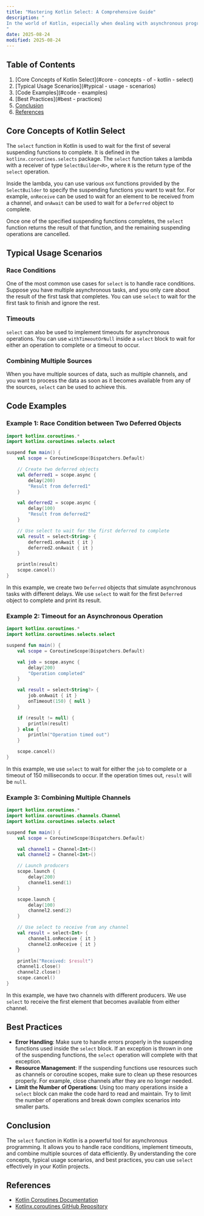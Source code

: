 ```yaml
---
title: "Mastering Kotlin Select: A Comprehensive Guide"
description: "
In the world of Kotlin, especially when dealing with asynchronous programming, the `select` function is a powerful tool that often goes under - utilized. Kotlin coroutines provide a high - level abstraction for asynchronous programming, and `select` is a part of the `kotlinx.coroutines` library. It allows you to perform a non - blocking selection among multiple suspending functions, similar to how the `select` system call works in operating systems. This blog post aims to provide a detailed explanation of the core concepts, typical usage scenarios, and best practices related to Kotlin's `select` function.
"
date: 2025-08-24
modified: 2025-08-24
---
```


## Table of Contents
1. [Core Concepts of Kotlin Select](#core - concepts - of - kotlin - select)
2. [Typical Usage Scenarios](#typical - usage - scenarios)
3. [Code Examples](#code - examples)
4. [Best Practices](#best - practices)
5. [Conclusion](#conclusion)
6. [References](#references)

## Core Concepts of Kotlin Select
The `select` function in Kotlin is used to wait for the first of several suspending functions to complete. It is defined in the `kotlinx.coroutines.selects` package. The `select` function takes a lambda with a receiver of type `SelectBuilder<R>`, where `R` is the return type of the `select` operation.

Inside the lambda, you can use various `onX` functions provided by the `SelectBuilder` to specify the suspending functions you want to wait for. For example, `onReceive` can be used to wait for an element to be received from a channel, and `onAwait` can be used to wait for a `Deferred` object to complete.

Once one of the specified suspending functions completes, the `select` function returns the result of that function, and the remaining suspending operations are cancelled.

## Typical Usage Scenarios
### Race Conditions
One of the most common use cases for `select` is to handle race conditions. Suppose you have multiple asynchronous tasks, and you only care about the result of the first task that completes. You can use `select` to wait for the first task to finish and ignore the rest.

### Timeouts
`select` can also be used to implement timeouts for asynchronous operations. You can use `withTimeoutOrNull` inside a `select` block to wait for either an operation to complete or a timeout to occur.

### Combining Multiple Sources
When you have multiple sources of data, such as multiple channels, and you want to process the data as soon as it becomes available from any of the sources, `select` can be used to achieve this.

## Code Examples

### Example 1: Race Condition between Two Deferred Objects
```kotlin
import kotlinx.coroutines.*
import kotlinx.coroutines.selects.select

suspend fun main() {
    val scope = CoroutineScope(Dispatchers.Default)

    // Create two deferred objects
    val deferred1 = scope.async {
        delay(200)
        "Result from deferred1"
    }

    val deferred2 = scope.async {
        delay(100)
        "Result from deferred2"
    }

    // Use select to wait for the first deferred to complete
    val result = select<String> {
        deferred1.onAwait { it }
        deferred2.onAwait { it }
    }

    println(result)
    scope.cancel()
}
```
In this example, we create two `Deferred` objects that simulate asynchronous tasks with different delays. We use `select` to wait for the first `Deferred` object to complete and print its result.

### Example 2: Timeout for an Asynchronous Operation
```kotlin
import kotlinx.coroutines.*
import kotlinx.coroutines.selects.select

suspend fun main() {
    val scope = CoroutineScope(Dispatchers.Default)

    val job = scope.async {
        delay(200)
        "Operation completed"
    }

    val result = select<String?> {
        job.onAwait { it }
        onTimeout(150) { null }
    }

    if (result != null) {
        println(result)
    } else {
        println("Operation timed out")
    }

    scope.cancel()
}
```
In this example, we use `select` to wait for either the `job` to complete or a timeout of 150 milliseconds to occur. If the operation times out, `result` will be `null`.

### Example 3: Combining Multiple Channels
```kotlin
import kotlinx.coroutines.*
import kotlinx.coroutines.channels.Channel
import kotlinx.coroutines.selects.select

suspend fun main() {
    val scope = CoroutineScope(Dispatchers.Default)

    val channel1 = Channel<Int>()
    val channel2 = Channel<Int>()

    // Launch producers
    scope.launch {
        delay(200)
        channel1.send(1)
    }

    scope.launch {
        delay(100)
        channel2.send(2)
    }

    // Use select to receive from any channel
    val result = select<Int> {
        channel1.onReceive { it }
        channel2.onReceive { it }
    }

    println("Received: $result")
    channel1.close()
    channel2.close()
    scope.cancel()
}
```
In this example, we have two channels with different producers. We use `select` to receive the first element that becomes available from either channel.

## Best Practices
- **Error Handling**: Make sure to handle errors properly in the suspending functions used inside the `select` block. If an exception is thrown in one of the suspending functions, the `select` operation will complete with that exception.
- **Resource Management**: If the suspending functions use resources such as channels or coroutine scopes, make sure to clean up these resources properly. For example, close channels after they are no longer needed.
- **Limit the Number of Operations**: Using too many operations inside a `select` block can make the code hard to read and maintain. Try to limit the number of operations and break down complex scenarios into smaller parts.

## Conclusion
The `select` function in Kotlin is a powerful tool for asynchronous programming. It allows you to handle race conditions, implement timeouts, and combine multiple sources of data efficiently. By understanding the core concepts, typical usage scenarios, and best practices, you can use `select` effectively in your Kotlin projects.

## References
- [Kotlin Coroutines Documentation](https://kotlinlang.org/docs/coroutines-overview.html)
- [Kotlinx.coroutines GitHub Repository](https://github.com/Kotlin/kotlinx.coroutines)
